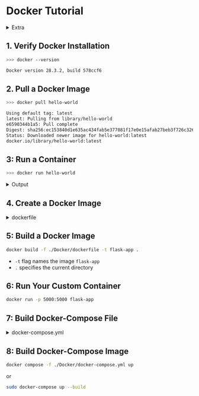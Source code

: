 # Docker Tutorial

<details>
    <summary>Extra</summary>

---

## Docker image list
```bash
>>> docker image ls

REPOSITORY    TAG       IMAGE ID       CREATED        SIZE
hello-world   latest    ec153840d1e6   6 months ago   20.4kB
```

## List running containers
```bash
>>> docker ps

CONTAINER ID   IMAGE     COMMAND   CREATED   STATUS    PORTS     NAMES
```

## Stop a container using its ID (from docker ps)
```bash
docker stop <container-id>
```

## Delete Docker image
```bash
docker rmi -f <image-id / image-name>
```

## Removes all unused Docker objects

* Removes stopped containers, unused networks, dangling images, and build cache. Does not remove all unused images
```bash
docker system prune
```

* Additionally removes all unused images, not just dangling ones.
```bash
docker system prune -a
```

## Check docker status
* Check if it is running
```bash
sudo systemctl status docker
```

---

</details>

## 1. Verify Docker Installation
```bash
>>> docker --version

Docker version 28.3.2, build 578ccf6
```

## 2. Pull a Docker Image
```bash
>>> docker pull hello-world

Using default tag: latest
latest: Pulling from library/hello-world
e6590344b1a5: Pull complete
Digest: sha256:ec153840d1e635ac434fab5e377081f17e0e15afab27beb3f726c3265039cfff
Status: Downloaded newer image for hello-world:latest
docker.io/library/hello-world:latest
```

## 3: Run a Container
```bash
>>> docker run hello-world
```

<details>
    <summary>Output</summary>

    Hello from Docker!
    This message shows that your installation appears to be working correctly.

    To generate this message, Docker took the following steps:
    1. The Docker client contacted the Docker daemon.
    2. The Docker daemon pulled the "hello-world" image from the Docker Hub.
        (amd64)
    3. The Docker daemon created a new container from that image which runs the
        executable that produces the output you are currently reading.
    4. The Docker daemon streamed that output to the Docker client, which sent it
        to your terminal.

    To try something more ambitious, you can run an Ubuntu container with:
    $ docker run -it ubuntu bash

    Share images, automate workflows, and more with a free Docker ID:
    https://hub.docker.com/

    For more examples and ideas, visit:
    https://docs.docker.com/get-started/
</details>

## 4. Create a Docker Image

<details>
    <summary>dockerfile</summary>

    # Use official lightweight Python 3.12 image as the base image
    FROM python:3.12-slim

    # Set working directory inside the container to /usr/src/app
    WORKDIR /usr/src/app

    # Update package lists and install system dependencies required for Python packages and supervisor
    # Then clean up apt cache to reduce image size
    RUN apt-get update && apt-get install -y \
        && rm -rf /var/lib/apt/lists/*

    # Copy the UV binary and related files from the ghcr.io/astral-sh/uv image to /bin/ directory inside the container
    COPY --from=ghcr.io/astral-sh/uv:latest /uv /uvx /bin/

    # Copy environment configuration file into the container
    COPY .env .

    # Copy Python application source code from local ../draft/scr_v2 directory into container
    COPY ../draft/scr_v2 .

    # Copy Python dependencies list into the container
    COPY requirements.txt .

    # Use UV's pip wrapper to install Python dependencies listed in requirements.txt with no cache and system-wide
    RUN uv pip install --system --no-cache-dir -r requirements.txt

    # Expose port 5000 to allow external access to the application
    EXPOSE 5000

    # Default command to start the Python application
    CMD ["python", "app.py"]

</details>

## 5: Build a Docker Image
```bash
docker build -f ./Docker/dockerfile -t flask-app .
```

* `-t` flag names the image `flask-app`
* `.` specifies the current directory

## 6: Run Your Custom Container
```bash
docker run -p 5000:5000 flask-app
```

## 7: Build Docker-Compose File

<details>
    <summary>docker-compose.yml</summary>

```dockerfile
version: "3.9"

services:
  flask_test:
    build:
      context: ..
      dockerfile: ./Docker/dockerfile.flask_test
    env_file:
      - ../.env
    ports:
      - "5000:5000"
    # volumes:
    #   - ./draft/scr_v2:/usr/src/app
    restart: unless-stopped

  streamlit_test:
    build:
      context: ..
      dockerfile: ./Docker/dockerfile.streamlit_test
    env_file:
      - ../.env
    ports:
      - "8501:8501"
    # volumes:
    #   - ./draft/scr_v2:/usr/src/app
    restart: unless-stopped
```

</details>

## 8: Build Docker-Compose Image
```bash
docker compose -f ./Docker/docker-compose.yml up
```

or

```bash
sudo docker-compose up --build
```